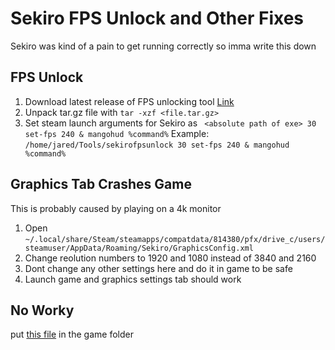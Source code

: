 # Sekiro FPS Unlock and Other Fixes

Sekiro was kind of a pain to get running correctly so imma write this down

## FPS Unlock

1. Download latest release of FPS unlocking tool [Link](https://github.com/Lahvuun/sekirofpsunlockhttps:/)
2. Unpack tar.gz file with `tar -xzf <file.tar.gz>`
3. Set steam launch arguments for Sekiro as ` <absolute path of exe> 30 set-fps 240 & mangohud %command%`
   Example: `/home/jared/Tools/sekirofpsunlock 30 set-fps 240 & mangohud %command%`

## Graphics Tab Crashes Game

This is probably caused by playing on a 4k monitor

1. Open `~/.local/share/Steam/steamapps/compatdata/814380/pfx/drive_c/users/steamuser/AppData/Roaming/Sekiro/GraphicsConfig.xml`
2. Change reolution numbers to 1920 and 1080 instead of 3840 and 2160
3. Dont change any other settings here and do it in game to be safe
4. Launch game and graphics settings tab should work

## No Worky

put [this file](https://github.com/Lahvuun/sekirofpsunlock/blob/master/contrib/dxvk.confhttps:/) in the game folder
